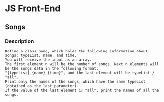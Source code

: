 # JS Front-End

## Songs

### Description
    Define a class Song, which holds the following information about songs: typeList, name, and time.
    You will receive the input as an array.
    The first element n will be the number of songs. Next n elements will be the songs data in the following format: 
    "{typeList}_{name}_{time}", and the last element will be typeList / "all".
    Print only the names of the songs, which have the same typeList (obtained as the last parameter). 
    If the value of the last element is "all", print the names of all the songs.
